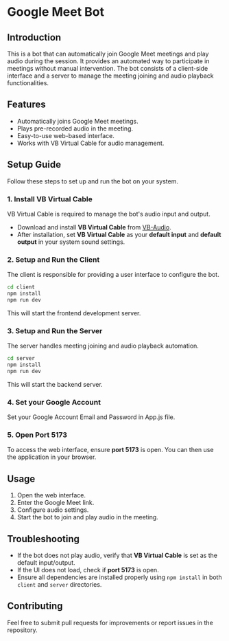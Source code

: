 # Google Meet Bot

## Introduction
This is a bot that can automatically join Google Meet meetings and play audio during the session. It provides an automated way to participate in meetings without manual intervention. The bot consists of a client-side interface and a server to manage the meeting joining and audio playback functionalities.

## Features
- Automatically joins Google Meet meetings.
- Plays pre-recorded audio in the meeting.
- Easy-to-use web-based interface.
- Works with VB Virtual Cable for audio management.

## Setup Guide
Follow these steps to set up and run the bot on your system.

### 1. Install VB Virtual Cable
VB Virtual Cable is required to manage the bot's audio input and output.
- Download and install **VB Virtual Cable** from [VB-Audio](https://vb-audio.com/Cable/).
- After installation, set **VB Virtual Cable** as your **default input** and **default output** in your system sound settings.

### 2. Setup and Run the Client
The client is responsible for providing a user interface to configure the bot.
```bash
cd client
npm install
npm run dev
```
This will start the frontend development server.

### 3. Setup and Run the Server
The server handles meeting joining and audio playback automation.
```bash
cd server
npm install
npm run dev
```
This will start the backend server.

### 4. Set your Google Account 
Set your Google Account Email and Password in App.js file.

### 5. Open Port 5173
To access the web interface, ensure **port 5173** is open. You can then use the application in your browser.

## Usage
1. Open the web interface.
2. Enter the Google Meet link.
3. Configure audio settings.
4. Start the bot to join and play audio in the meeting.

## Troubleshooting
- If the bot does not play audio, verify that **VB Virtual Cable** is set as the default input/output.
- If the UI does not load, check if **port 5173** is open.
- Ensure all dependencies are installed properly using `npm install` in both `client` and `server` directories.

## Contributing
Feel free to submit pull requests for improvements or report issues in the repository.

